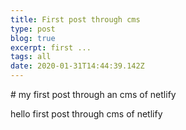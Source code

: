 ```yaml
---
title: First post through cms
type: post
blog: true
excerpt: first ...
tags: all
date: 2020-01-31T14:44:39.142Z
---
```

\# my first post through an cms of netlify 

hello first post through cms of netlify
